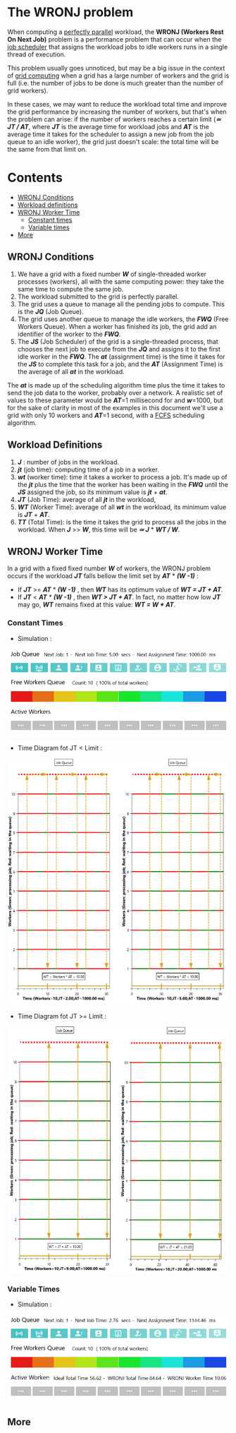 # The WRONJ problem

When computing a [perfectly parallel](https://en.wikipedia.org/wiki/Embarrassingly_parallel) workload, the **WRONJ (Workers Rest On Next Job)** problem is a performance problem that can occur when the [job scheduler](https://en.wikipedia.org/wiki/Job_scheduler) that assigns the workload jobs to idle workers runs in a single thread of execution. 

This problem usually goes unnoticed, but may be a big issue in the context of [grid computing](https://en.wikipedia.org/wiki/Grid_computing) when a grid has a large number of workers and the grid is full (i.e. the number of jobs to be done is much greater than the number of grid workers).

In these cases, we may want to reduce the workload total time and improve the grid performance by increasing the number of workers, but that's when the problem can arise: if the number of workers reaches a certain limit (***&#x2243; JT / AT***, where ***JT*** is the  average time for workload jobs and ***AT*** is the average time it takes for the scheduler to assign a new job from the job queue to an idle worker), the grid just doesn't scale: the total time will be the same from that limit on. 

 # Contents
- [WRONJ Conditions](#wronj-conditions)
- [Workload definitions](#workload-definitions)
- [WRONJ Worker Time](#wronj-worker-time)
    - [Constant times](#constant-times)
    - [Variable times](#variable-times)
- [More](#more)


## WRONJ Conditions

 1. We have a grid with a fixed number ***W*** of single-threaded worker processes (workers), all with the same computing power: they take the same time to compute the same job.
 1. The workload submitted to the grid is perfectly parallel.
 1. The grid uses a queue to manage all the pending jobs to compute. This is the ***JQ*** (Job Queue).
 1. The grid uses another queue to manage the idle workers, the ***FWQ*** (Free Workers Queue). When a worker has finished its job, the grid add an identifier of the worker to the ***FWQ***.
 1. The ***JS*** (Job Scheduler) of the grid is a single-threaded process, that chooses the next job to execute from the ***JQ*** and assigns it to the first idle worker in the ***FWQ***. The ***at*** (assignment time) is the time it takes for the ***JS***  to complete this task for a job, and the ***AT*** (Assignment Time) is the average of all ***at*** in the workload.
 
 The ***at*** is made up of the scheduling algorithm time plus the time it takes to send the job data to the worker, probably over a network. A realistic set of values to these parameter would be ***AT***=1 millisecond for and ***w***=1000, but for the sake of clarity in most of the examples in this document we'll use a grid with only 10 workers and ***AT***=1 second, with a [FCFS](https://en.wikipedia.org/wiki/Scheduling_(computing)#First_come,_first_served) scheduling algorithm. 

 
## Workload Definitions
 
 1. ***J*** : number of jobs in the workload.
 1. ***jt*** (job time): computing time of a job in a worker.
 2. ***wt*** (worker time): time it takes a worker to process a job. It's made up of the ***jt*** plus the time that the worker has been waiting in the ***FWQ*** until the ***JS*** assigned the job, so its minimum value is ***jt*** + ***at***.
 1. ***JT*** (Job Time): average of all ***jt*** in the workload, 
 1. ***WT*** (Worker Time): average of all ***wt*** in the workload, its minimum value is ***JT*** + ***AT***.
 1. ***TT*** (Total Time): is the time it takes the grid to process all the jobs in the workload. When ***J*** >> ***W***, this time will be ***&#x2243; J*** * ***WT / W***.

## WRONJ Worker Time 

In a grid with a fixed fixed number ***W*** of workers, the WRONJ problem occurs if the workload ***JT*** falls bellow the limit set by ***AT*** * ***(W -1)*** :

- If ***JT*** >= ***AT*** * ***(W -1)*** , then ***WT*** has its optimum value of ***WT = JT + AT***.
- If ***JT*** < ***AT*** * ***(W -1)*** , then ***WT > JT + AT***. In fact, no matter how low ***JT*** may go, ***WT*** remains fixed at this value: ***WT = W * AT***.




### Constant Times 

 - Simulation :

![alt text](https://raw.githubusercontent.com/jormigla/images_test/master/simul10constant.gif)

 - Time Diagram fot JT < Limit :

![alt text](https://raw.githubusercontent.com/jorgelasa/wronj/master/Images/dt_lt_limit.png) 

 - Time Diagram fot JT >= Limit :

![alt text](https://raw.githubusercontent.com/jorgelasa/wronj/master/Images/dt_gt_limit.png)


### Variable Times 

 - Simulation :

![alt text](https://raw.githubusercontent.com/jormigla/images_test/master/simul10var.gif)


<div id="more"></div>

## More

